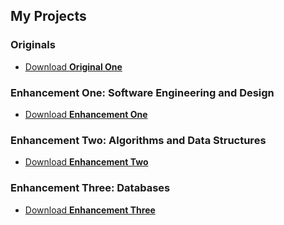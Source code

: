 <h2>My Projects</h2>


<h3>Originals</h3>
<ul class="downloads">
    <li><a href="https://1drv.ms/u/c/d03a055768b87148/Ea9jL-AIFFtOi4gTvUOaj04BmpvUWGVsRiD6pOvnoqPNOw?e=UqUv2R">Download <strong>Original One</strong></a></li>
</ul>

<h3>Enhancement One: Software Engineering and Design</h3>
<ul class="downloads">
    <li><a href="https://1drv.ms/u/c/d03a055768b87148/ETTH5GbdUQlCo6aoWzUJx34BPRYS1yObPj1552wOS2Gw5g?e=YEb2DB">Download <strong>Enhancement One</strong></a></li>
</ul>

<h3>Enhancement Two: Algorithms and Data Structures</h3>
<ul class="downloads">
    <li><a href="https://1drv.ms/u/c/d03a055768b87148/EVSAbnoAt0dEkBPnb8SVwskB0CylYZnt-0G_UgGkWB1VTA?e=2vz6Jo">Download <strong>Enhancement Two</strong></a></li>
</ul>

<h3>Enhancement Three: Databases</h3>
<ul class="downloads">
    <li><a href="https://1drv.ms/u/c/d03a055768b87148/Eb-DarUShrBPqu7K1X8YipcBuQJB1kt8zdIt6OMIZCtXzA?e=v6mo60">Download <strong>Enhancement Three</strong></a></li>
</ul>



